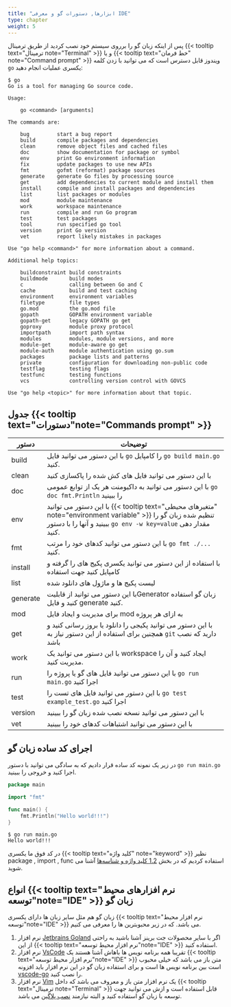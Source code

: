 ```yaml
---
title: "ابزارها, دستورات گو و معرفی IDE"
type: chapter
weight: 5
---
```


پس از اینکه زبان گو را برروی سیستم خود نصب کردید از طریق ترمینال {{< tooltip text="ترمینال note="Terminal" >}}  و یا  {{< tooltip text="خط فرمان" note="Command prompt" >}}  ویندوز قابل دسترس است که می توانید با زدن کلمه `go` یکسری عملیات انجام دهید:

```shell
$ go
Go is a tool for managing Go source code.

Usage:

	go <command> [arguments]

The commands are:

	bug         start a bug report
	build       compile packages and dependencies
	clean       remove object files and cached files
	doc         show documentation for package or symbol
	env         print Go environment information
	fix         update packages to use new APIs
	fmt         gofmt (reformat) package sources
	generate    generate Go files by processing source
	get         add dependencies to current module and install them
	install     compile and install packages and dependencies
	list        list packages or modules
	mod         module maintenance
	work        workspace maintenance
	run         compile and run Go program
	test        test packages
	tool        run specified go tool
	version     print Go version
	vet         report likely mistakes in packages

Use "go help <command>" for more information about a command.

Additional help topics:

	buildconstraint build constraints
	buildmode       build modes
	c               calling between Go and C
	cache           build and test caching
	environment     environment variables
	filetype        file types
	go.mod          the go.mod file
	gopath          GOPATH environment variable
	gopath-get      legacy GOPATH go get
	goproxy         module proxy protocol
	importpath      import path syntax
	modules         modules, module versions, and more
	module-get      module-aware go get
	module-auth     module authentication using go.sum
	packages        package lists and patterns
	private         configuration for downloading non-public code
	testflag        testing flags
	testfunc        testing functions
	vcs             controlling version control with GOVCS

Use "go help <topic>" for more information about that topic.
```

## جدول  {{< tooltip text="دستورات"note="Commands prompt" >}}

|  دستور      | توضیحات                                                     |
|---------|-----------------------------------------------------------------|
| build | با این دستور می توانید فایل `go` را کامپایل `go build main.go` کنید.    |
| clean | با این دستور می توانید فایل های کش شده را پاکسازی کنید    |
| doc | با این دستور می توانید به داکیومنت هر یک از توابع عمومی `go doc fmt.Println` را ببینید    |
| env | با این دستور می توانید {{< tooltip text="متغیرهای محیطی" note="environment variable" >}} تنظیم شده زبان گو را ببینید و آنها را با دستور `go env -w key=value` مقدار دهی کنید.    |
| fmt | با این دستور می توانید کدهای خود را مرتب `go fmt ./...` کنید.    |
| install | با استفاده از این دستور می توانید یکسری پکیج های را گرفته و کامپایل کنید جهت استفاده    |
| list | لیست پکیج ها و ماژول های دانلود شده   |
| generate | با این دستور می توانید از قابلیتGenerator زبان گو استفاده کنید و فایل generate کنید.    |
| mod | برای مدیریت و ایجاد فایل mod به ازای هر پروژه    |
| get | با این دستور می توانید پکیجی را دانلود یا بروز رسانی کنید و همچنین برای استفاده از این دستور نیاز به `git` دارید که نصب باشد   |
| work | با این دستور می توانید یک workspace ایجاد کنید و آن را مدیریت کنید.   |
| run | با این دستور می توانید فایل های گو یا پروژه را `go run main.go` اجرا کنید   |
| test | با این دستور می توانید فایل های تست را `go test example_test.go` اجرا کنید   |
| version | با این دستور می توانید نسخه نصب شده زبان گو را ببینید  |
| vet | با این دستور می توانید اشتباهات کدهای خود را ببینید  |


## اجرای کد ساده زبان گو

در زیر یک نمونه کد ساده قرار دادیم که به سادگی می توانید با دستور `go run main.go` اجرا کنید و خروجی را ببینید.

```go
package main

import "fmt"

func main() {
    fmt.Println("Hello world!!!")
}
```

```shell
$ go run main.go
Hello world!!!
```

 در کد فوق ما یکسری {{< tooltip text="کلید واژه" note="keyword" >}}  نظیر package , import , func استفاده کردیم که در بخش [1.2 کلید واژه و شناسه‌ها](https://book.gofarsi.ir/chapter-1/go-built-in-keywords-identifiers/) آشنا می شوید.

## انواع {{< tooltip text="نرم افزارهای محیط توسعه"note="IDE" >}} زبان گو

زبان گو هم مثل سایر زبان ها دارای یکسری {{< tooltip text="نرم افزار محیط توسعه"note="IDE" >}} می باشد. که در زیر محبوبترین ها را معرفی می کنیم.

1. نرم افزار [Jetbrains Goland](https://www.jetbrains.com/go/) اگر با سایر محصولات جت برینز آشنا باشید به راحتی از این  {{< tooltip text="نرم افزار محیط توسعه"note="IDE" >}}  استفاده کنید.
2. نرم افزار [VsCode](https://code.visualstudio.com/) تقریبا همه برنامه نویس ها باهاش آشنا هستند یک  {{< tooltip text="نرم افزار محیط توسعه"note="IDE" >}} متن باز می باشد که خیلی محبوب است بین برنامه نویس ها است و برای استفاده زبان گو در این نرم افزار باید افزونه[ vscode-go](https://code.visualstudio.com/docs/languages/go) را نصب کنید.
3. نرم افزار [Vim](https://www.vim.org/) یک نرم افزار متن باز و معروف می باشد که داخل  {{< tooltip text="ترمینال note="Terminal" >}} قابل استفاده است و ازش می توانید جهت توسعه با زبان گو استفاده کنید و البته نیازمند [نصب پلاگین](https://github.com/fatih/vim-go) می باشد.